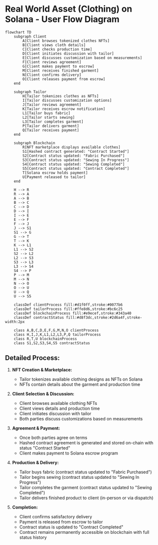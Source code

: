 # Real World Asset (Clothing) on Solana - User Flow Diagram

```mermaid
flowchart TD
    subgraph Client
        A[Client browses tokenized clothes NFTs]
        B[Client views cloth details]
        C[Client checks production time]
        D[Client initiates discussion with tailor]
        E[Client discusses customization based on measurements]
        F[Client reviews agreement]
        G[Client makes payment to escrow]
        M[Client receives finished garment]
        N[Client confirms delivery]
        O[Client releases payment from escrow]
    end

    subgraph Tailor
        H[Tailor tokenizes clothes as NFTs]
        I[Tailor discusses customization options]
        J[Tailor reviews agreement]
        K[Tailor receives escrow notification]
        L1[Tailor buys fabric]
        L2[Tailor starts sewing]
        L3[Tailor completes garment]
        P[Tailor delivers garment]
        Q[Tailor receives payment]
    end

    subgraph Blockchain
        R[NFT marketplace displays available clothes]
        S1[Hashed contract generated: "Contract Started"]
        S2[Contract status updated: "Fabric Purchased"]
        S3[Contract status updated: "Sewing In Progress"]
        S4[Contract status updated: "Sewing Completed"]
        S5[Contract status updated: "Contract Completed"]
        T[Solana escrow holds payment]
        U[Payment released to tailor]
    end

    H --> R
    R --> A
    A --> B
    B --> C
    C --> D
    D --> I
    I --> E
    E --> F
    F --> J
    J --> S1
    S1 --> G
    G --> T
    T --> K
    K --> L1
    L1 --> S2
    S2 --> L2
    L2 --> S3
    S3 --> L3
    L3 --> S4
    S4 --> P
    P --> M
    M --> N
    N --> O
    O --> U
    U --> Q
    U --> S5

    classDef clientProcess fill:#d1f0ff,stroke:#0077b6
    classDef tailorProcess fill:#ffe8d6,stroke:#bc6c25
    classDef blockchainProcess fill:#e9ecef,stroke:#343a40
    classDef contractStatus fill:#d8f3dc,stroke:#2d6a4f,stroke-width:2px

    class A,B,C,D,E,F,G,M,N,O clientProcess
    class H,I,J,K,L1,L2,L3,P,Q tailorProcess
    class R,T,U blockchainProcess
    class S1,S2,S3,S4,S5 contractStatus
```

## Detailed Process:

1. **NFT Creation & Marketplace:**
   - Tailor tokenizes available clothing designs as NFTs on Solana
   - NFTs contain details about the garment and production time

2. **Client Selection & Discussion:**
   - Client browses available clothing NFTs
   - Client views details and production time
   - Client initiates discussion with tailor
   - Both parties discuss customizations based on measurements

3. **Agreement & Payment:**
   - Once both parties agree on terms
   - Hashed contract agreement is generated and stored on-chain with status "Contract Started"
   - Client makes payment to Solana escrow program

4. **Production & Delivery:**
   - Tailor buys fabric (contract status updated to "Fabric Purchased")
   - Tailor begins sewing (contract status updated to "Sewing In Progress")
   - Tailor completes the garment (contract status updated to "Sewing Completed")
   - Tailor delivers finished product to client (in-person or via dispatch)

5. **Completion:**
   - Client confirms satisfactory delivery
   - Payment is released from escrow to tailor
   - Contract status is updated to "Contract Completed"
   - Contract remains permanently accessible on blockchain with full status history 